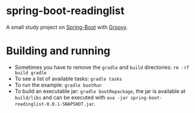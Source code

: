 # spring-boot-readinglist
A small study project on [Spring-Boot](http://projects.spring.io/spring-boot/) with [Groovy](http://www.groovy-lang.org/).

# Building and running
- Sometimes you have to remove the `gradle` and `build` directories: `rm -rf build gradle`
- To see a list of available tasks: `gradle tasks`
- To run the example: `gradle bootRun`
- To build an executable jar: `gradle bootRepackage`, the jar is available at `build/libs` and can be executed with `ava -jar spring-boot-readinglist-0.0.1-SNAPSHOT.jar`.

